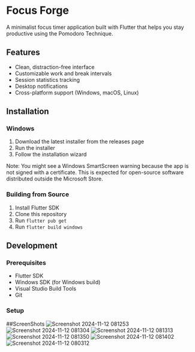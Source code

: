 # Focus Forge

A minimalist focus timer application built with Flutter that helps you stay productive using the Pomodoro Technique.

## Features

- Clean, distraction-free interface
- Customizable work and break intervals
- Session statistics tracking
- Desktop notifications
- Cross-platform support (Windows, macOS, Linux)

## Installation

### Windows
1. Download the latest installer from the releases page
2. Run the installer
3. Follow the installation wizard

Note: You might see a Windows SmartScreen warning because the app is not signed with a certificate. This is expected for open-source software distributed outside the Microsoft Store.

### Building from Source
1. Install Flutter SDK
2. Clone this repository
3. Run `flutter pub get`
4. Run `flutter build windows`

## Development

### Prerequisites
- Flutter SDK
- Windows SDK (for Windows build)
- Visual Studio Build Tools
- Git
### Setup


##ScreenShots
![Screenshot 2024-11-12 081253](https://github.com/user-attachments/assets/a0d6b610-7981-45dc-a98b-d4260c7ff75b)
![Screenshot 2024-11-12 081304](https://github.com/user-attachments/assets/818eacf4-2f0d-4c52-ba5e-c5f9138d04f1)
![Screenshot 2024-11-12 081313](https://github.com/user-attachments/assets/51695123-3936-4e5d-9915-57198cf3a195)
![Screenshot 2024-11-12 081350](https://github.com/user-attachments/assets/57a82025-b1a8-47e8-aa4f-8c700424a4ff)
![Screenshot 2024-11-12 081402](https://github.com/user-attachments/assets/90f458cb-2f8a-4ab1-8ade-db5500b68556)
![Screenshot 2024-11-12 080312](https://github.com/user-attachments/assets/937db496-bf4c-4256-a729-fea5d3c3718f)


